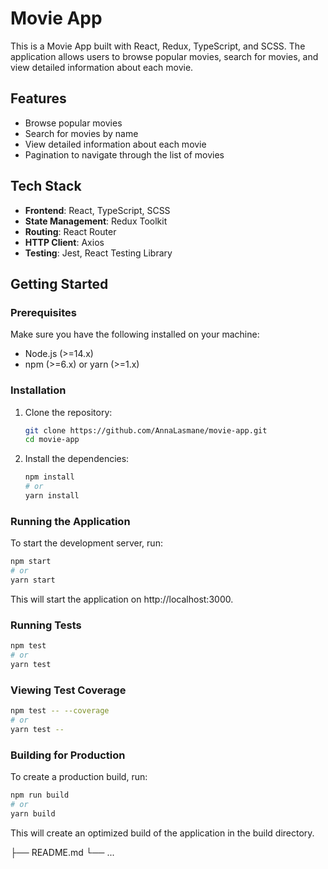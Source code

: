 # Movie App

This is a Movie App built with React, Redux, TypeScript, and SCSS. The application allows users to browse popular movies, search for movies, and view detailed information about each movie.

## Features

- Browse popular movies
- Search for movies by name
- View detailed information about each movie
- Pagination to navigate through the list of movies

## Tech Stack

- **Frontend**: React, TypeScript, SCSS
- **State Management**: Redux Toolkit
- **Routing**: React Router
- **HTTP Client**: Axios
- **Testing**: Jest, React Testing Library

## Getting Started

### Prerequisites

Make sure you have the following installed on your machine:

- Node.js (>=14.x)
- npm (>=6.x) or yarn (>=1.x)

### Installation

1. Clone the repository:

   ````sh
   git clone https://github.com/AnnaLasmane/movie-app.git
   cd movie-app 

   ````

2. Install the dependencies:
   ```sh
   npm install
   # or
   yarn install
   ```

### Running the Application

To start the development server, run:

```sh
npm start
# or
yarn start
```

This will start the application on http://localhost:3000.

### Running Tests

```sh
npm test
# or
yarn test
```

### Viewing Test Coverage

```sh
npm test -- --coverage
# or
yarn test --

```

### Building for Production

To create a production build, run:

```sh
npm run build
# or
yarn build
```

This will create an optimized build of the application in the build directory.


├── README.md
└── ...
